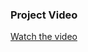 ### Project Video

[Watch the video](https://github.com/saraalshref/MVC-E-commerce-/assets/148913372/3d7ceef7-15f6-4065-a3ec-90a06bad80ac
)

